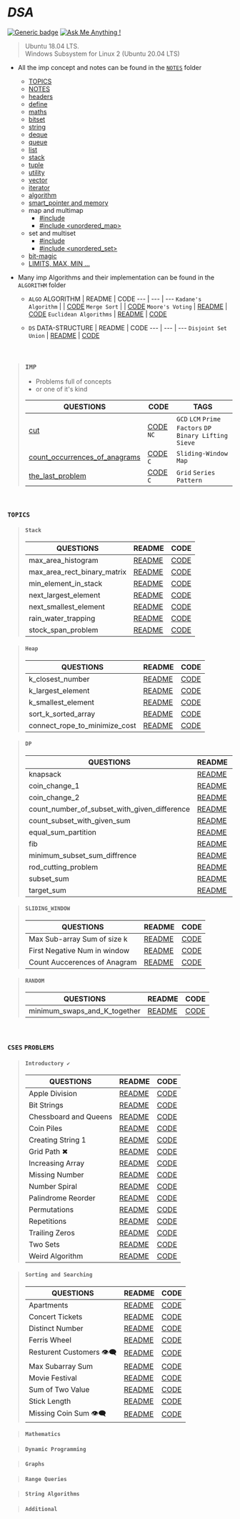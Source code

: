 # _________________________DSA_________________________
[![Generic badge](https://img.shields.io/badge/language-c++-green.svg)](https://github.com/gaurav-chaurasia/)  [![Ask Me Anything !](https://img.shields.io/badge/Ask%20me-anything-1abc9c.svg)](https://gaurav-chaurasia.github.io/)   
> Ubuntu 18.04 LTS.  
> Windows Subsystem for Linux 2 (Ubuntu 20.04 LTS)

- All the imp concept and notes can be found in the [`NOTES`](NOTES/.NOTES.markdown) folder
    - [TOPICS](NOTES/.TOPICS.markdown)
    - [NOTES](NOTES/.NOTES.markdown)
    - [headers](NOTES/headers.md)
    - [define](NOTES/define.md)
    - [maths](NOTES/mathematics.md) 
    - [bitset](NOTES/bitset.md)
    - [string](NOTES/string.md)
    - [deque](NOTES/deque.md)
    - [queue](NOTES/queue.md)
    - [list](NOTES/list.md) 
    - [stack](NOTES/stack.md) 
    - [tuple](NOTES/tuple.md) 
    - [utility](NOTES/utility.md) 
    - [vector](NOTES/vector.md) 
    - [iterator](NOTES/iterator.md) 
    - [algorithm](NOTES/algorithm.md) 
    - [smart_pointer and memory](NOTES/smart_pointer.md) 
    - map and multimap
        - [#include <map>](NOTES/map.md)
        - [#include <unordered_map>](NOTES/map.md) 
    - set and multiset
        - [#include <set>](NOTES/set.md) 
        - [#include <unordered_set>](NOTES/set.md) 
    - [bit-magic](NOTES/bitmasking.md)
    - [LIMITS, MAX, MIN ...](NOTES/limit.md) 


- Many imp Algorithms and their implementation can be found in the `ALGORITHM` folder
     - `ALGO`
       ALGORITHM | README | CODE
       --- | --- | ---
       `Kadane's Algorithm` |  | [CODE](ALGORITHM/kadane’s_algorithm.cpp) 
       `Merge Sort` |  | [CODE](ALGORITHM/merge_sort.cpp)
       `Moore's Voting` | [README](ALGORITHM/docs/Moore's_Voting.md) |  [CODE](ALGORITHM/Moore's_Voting.cpp)
       `Euclidean Algorithms` | [README](ALGORITHM/docs/euclidean_algorithms.md) |  [CODE](ALGORITHM/euclidean_algorithms.cpp)

     - `DS`
       DATA-STRUCTURE | README | CODE
       --- | --- | ---
       `Disjoint Set Union` | [README](DS/docs/disjoint_set_union.md) | [CODE](DS/disjoint_set_union.cpp) 


<br>  

> ### ``IMP``
> - Problems full of concepts  
> - or one of it's kind  
>  
> QUESTIONS | CODE | TAGS  
>  --- | --- | ---
>  <a href="https://codeforces.com/contest/1516/problem/D">cut</a> | <a href="https://github.com/gaurav-chaurasia/DSA/blob/master/contest/codeforces/R%23720/d.cpp">CODE</a> `NC` | `GCD` `LCM` `Prime Factors` `DP` `Binary Lifting` `Sieve`   
>  <a href="https://practice.geeksforgeeks.org/problems/count-occurences-of-anagrams5839/1">count_occurrences_of_anagrams</a> | <a href="#">CODE</a> `C` | `Sliding-Window` `Map`   
>  <a href="https://www.codechef.com/COOK129B/problems/TLAPM">the_last_problem</a> | <a href="https://github.com/gaurav-chaurasia/DSA/tree/master/contest/codechef/COOK129B/a.cpp">CODE</a> `C` | `Grid` `Series` `Pattern`   
>

<br>  

### `TOPICS`     
> #### ``Stack``
> QUESTIONS | README | CODE
>  --- | --- | ---
>  max_area_histogram | <a href="#">README</a> | <a href="topics/stack/max_area_histogram.cpp">CODE</a>
>  max_area_rect_binary_matrix | <a href="#">README</a> | <a href="topics/stack/max_area_rect_binary_matrix.cpp">CODE</a>
>  min_element_in_stack | <a href="#">README</a> | <a href="topics/stack/min_element_in_stack.cpp">CODE</a>
>  next_largest_element | <a href="#">README</a> | <a href="topics/stack/next_largest_element.cpp">CODE</a>  
>  next_smallest_element | <a href="#">README</a> | <a href="topics/stack/next_smallest_element.cpp">CODE</a>  
>  rain_water_trapping | <a href="#">README</a> | <a href="topics/stack/rain_water_trapping.cpp">CODE</a>  
>  stock_span_problem | <a href="#">README</a> | <a href="topics/stack/stock_span_problem.cpp">CODE</a>  


> #### ``Heap``
> QUESTIONS | README | CODE
>  --- | --- | ---
>  k_closest_number | <a href="#">README</a> | <a href="topics/heap/k_closest_number.cpp">CODE</a>  
>  k_largest_element | <a href="#">README</a> | <a href="topics/heap/k_largest_element.cpp">CODE</a>  
>  k_smallest_element | <a href="#">README</a> | <a href="topics/heap/k_smallest_element.cpp">CODE</a>  
>  sort_k_sorted_array | <a href="#">README</a> | <a href="topics/heap/sort_k_sorted_array.cpp">CODE</a>  
>  connect_rope_to_minimize_cost | <a href="#">README</a> | <a href="topics/heap/connect_rope_to_minimize_cost.cpp">CODE</a>  


> #### ``DP`` 
> QUESTIONS | README | CODE
>  --- | --- | ---
>  knapsack | <a href="#">README</a> | <a href="topics/dp/knapsack.cpp">CODE</a>  
>  coin_change_1 | <a href="#">README</a> | <a href="topics/dp/coin_change_1.cpp">CODE</a>  
>  coin_change_2 | <a href="#">README</a> | <a href="topics/dp/coin_change_2.cpp">CODE</a>  
>  count_number_of_subset_with_given_difference | <a href="#">README</a> | <a href="topics/dp/count_number_of_subset_with_given_difference.cpp">CODE</a>  
>  count_subset_with_given_sum | <a href="#">README</a> | <a href="topics/dp/count_subset_with_given_sum.cpp">CODE</a>  
>  equal_sum_partition | <a href="#">README</a> | <a href="topics/dp/equal_sum_partition.cpp">CODE</a>  
>  fib | <a href="#">README</a> | <a href="topics/dp/fib.cpp">CODE</a>  
>  minimum_subset_sum_diffrence | <a href="#">README</a> | <a href="topics/dp/minimum_subset_sum_diffrence.cpp">CODE</a>  
>  rod_cutting_problem | <a href="#">README</a> | <a href="topics/dp/rod_cutting_problem.cpp">CODE</a>  
>  subset_sum | <a href="#">README</a> | <a href="topics/dp/subset_sum.cpp">CODE</a>  
>  target_sum | <a href="#">README</a> | <a href="topics/dp/target_sum.cpp">CODE</a>  


> #### ``SLIDING_WINDOW`` 
> QUESTIONS | README | CODE
>  --- | --- | ---
>  Max Sub-array Sum of size k | <a href="">README</a> | <a href="">CODE</a>  
>  First Negative Num in window | <a href="">README</a> | <a href="">CODE</a>  
>  Count Auccerences of Anagram | <a href="">README</a> | <a href="">CODE</a>  


> #### ``RANDOM`` 
> QUESTIONS | README | CODE
>  --- | --- | ---
>  minimum_swaps_and_K_together | <a href="https://github.com/gaurav-chaurasia/DSA/blob/master/practice/doc/random/min_swap_k_together.md">README</a> | <a href="https://github.com/gaurav-chaurasia/DSA/blob/master/practice/random/min_swap_k_together.cpp">CODE</a>  



<br>  

### `CSES` `PROBLEMS`   
> #### ``Introductory ✔``
> QUESTIONS | README | CODE
>  --- | --- | ---
>  Apple Division | <a href="#">README</a> | <a href="#">CODE</a>
>  Bit Strings | <a href="#">README</a> | <a href="#">CODE</a>
>  Chessboard and Queens | <a href="#">README</a> | <a href="#">CODE</a>
>  Coin Piles | <a href="#">README</a> | <a href="#">CODE</a>  
>  Creating String 1 | <a href="#">README</a> | <a href="#">CODE</a>  
>  Grid Path ✖ | <a href="#">README</a> | <a href="#">CODE</a>  
>  Increasing Array | <a href="#">README</a> | <a href="#">CODE</a>  
>  Missing Number | <a href="#">README</a> | <a href="#">CODE</a>  
>  Number Spiral | <a href="#">README</a> | <a href="#">CODE</a>  
>  Palindrome Reorder | <a href="#">README</a> | <a href="#">CODE</a>  
>  Permutations | <a href="#">README</a> | <a href="#">CODE</a>  
>  Repetitions | <a href="#">README</a> | <a href="#">CODE</a>  
>  Trailing Zeros | <a href="#">README</a> | <a href="#">CODE</a>  
>  Two Sets | <a href="#">README</a> | <a href="#">CODE</a>  
>  Weird Algorithm | <a href="#">README</a> | <a href="#">CODE</a>  


> #### ``Sorting and Searching``
> QUESTIONS | README | CODE
>  --- | --- | ---
>  Apartments | <a href="#">README</a> | <a href="#">CODE</a>
>  Concert Tickets | <a href="#">README</a> | <a href="#">CODE</a>
>  Distinct Number | <a href="#">README</a> | <a href="#">CODE</a>
>  Ferris Wheel | <a href="#">README</a> | <a href="#">CODE</a>  
>  Resturent Customers 👁‍🗨 | <a href="#">README</a> | <a href="#">CODE</a>  
>  Max Subarray Sum | <a href="#">README</a> | <a href="#">CODE</a>  
>  Movie Festival | <a href="#">README</a> | <a href="#">CODE</a>  
>  Sum of Two Value | <a href="#">README</a> | <a href="#">CODE</a>  
>  Stick Length | <a href="#">README</a> | <a href="#">CODE</a>  
>  Missing Coin Sum 👁‍🗨 | <a href="#">README</a> | <a href="#">CODE</a>  


> #### ``Mathematics``
> 
> 


> #### ``Dynamic Programming``
> 
> 


> #### ``Graphs``
> 
> 


> #### ``Range Queries``
> 
> 


> #### ``String Algorithms``
> 
> 


> #### ``Additional``
> 
> 

